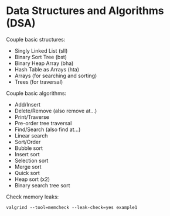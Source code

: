 # Data Structures and Algorithms (DSA)

Couple basic structures:
- Singly Linked List (sll)
- Binary Sort Tree (bst)
- Binary Heap Array (bha)
- Hash Table as Arrays (hta)
- Arrays (for searching and sorting) 
- Trees (for traversal)

Couple basic algorithms:
- Add/Insert
- Delete/Remove (also remove at...)
- Print/Traverse
 - Pre-order tree traversal
- Find/Search (also find at...)
 - Linear search
- Sort/Order
 - Bubble sort
 - Insert sort
 - Selection sort
 - Merge sort
 - Quick sort
 - Heap sort (x2)
 - Binary search tree sort

Check memory leaks:

    valgrind --tool=memcheck --leak-check=yes example1


